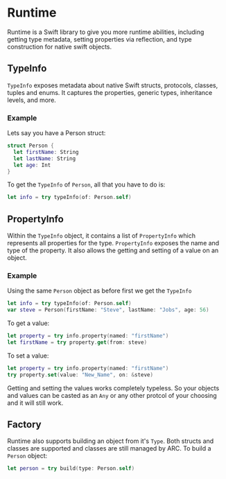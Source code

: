 # Runtime

Runtime is a Swift library to give you more runtime abilities, including getting type metadata, setting properties via reflection, and type construction for native swift objects.

## TypeInfo
`TypeInfo` exposes metadata about native Swift structs, protocols, classes, tuples and enums. It captures the properties, generic types, inheritance levels, and more.
### Example
Lets say you have a Person struct:
```swift
struct Person {
  let firstName: String
  let lastName: String
  let age: Int
}
```
To get the `TypeInfo` of `Person`, all that you have to do is:
```swift
let info = try typeInfo(of: Person.self)
```

## PropertyInfo
Within the `TypeInfo` object, it contains a list of `PropertyInfo` which represents all properties for the type. `PropertyInfo` exposes the name and type of the property. It also allows the getting and setting of a value on an object.
### Example
Using the same `Person` object as before first we get the `TypeInfo`
```swift
let info = try typeInfo(of: Person.self)
var steve = Person(firstName: "Steve", lastName: "Jobs", age: 56)
```
To get a value:
```swift
let property = try info.property(named: "firstName")
let firstName = try property.get(from: steve)
```
To set a value:
```swift
let property = try info.property(named: "firstName")
try property.set(value: "New_Name", on: &steve)
```
Getting and setting the values works completely typeless. So your objects and values can be casted as an `Any` or any other protcol of your choosing and it will still work. 

## Factory
Runtime also supports building an object from it's `Type`. Both structs and classes are supported and classes are still managed by ARC.
To build a `Person` object:
```swift
let person = try build(type: Person.self)
```


